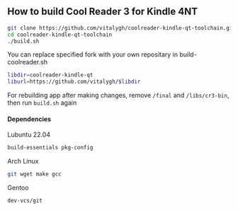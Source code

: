 ## How to build Cool Reader 3 for Kindle 4NT

```sh
git clone https://github.com/vitalygh/coolreader-kindle-qt-toolchain.git
cd coolreader-kindle-qt-toolchain
./build.sh
```

You can replace specified fork with your own repositary in build-coolreader.sh
```sh
libdir=coolreader-kindle-qt
liburl=https://github.com/vitalygh/$libdir
```

For rebuilding app after making changes, remove ```/final``` and ```/libs/cr3-bin```, then run ```build.sh``` again

#### Dependencies

Lubuntu 22.04
```sh
build-essentials pkg-config
```

Arch Linux
```sh
git wget make gcc
```

Gentoo
```sh
dev-vcs/git
```
